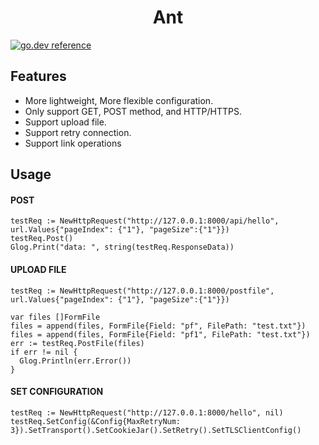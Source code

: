 <h1 align="center">Ant</h1>

[![go.dev reference](https://img.shields.io/badge/go.dev-reference-007d9c?logo=go&logoColor=white&style=flat-square)](https://pkg.go.dev/github.com/cqlucasho/ant-http-request)

## Features
  
  * More lightweight, More flexible configuration.
  * Only support GET, POST method, and HTTP/HTTPS.
  * Support upload file.
  * Support retry connection.
  * Support link operations
  
## Usage
  
#### POST

```
testReq := NewHttpRequest("http://127.0.0.1:8000/api/hello", url.Values{"pageIndex": {"1"}, "pageSize":{"1"}})
testReq.Post()
Glog.Print("data: ", string(testReq.ResponseData))
```

#### UPLOAD FILE

```
testReq := NewHttpRequest("http://127.0.0.1:8000/postfile", url.Values{"pageIndex": {"1"}, "pageSize":{"1"}})

var files []FormFile
files = append(files, FormFile{Field: "pf", FilePath: "test.txt"})
files = append(files, FormFile{Field: "pf1", FilePath: "test.txt"})
err := testReq.PostFile(files)
if err != nil {
  Glog.Println(err.Error())
}
```

#### SET CONFIGURATION

```
testReq := NewHttpRequest("http://127.0.0.1:8000/hello", nil)
testReq.SetConfig(&Config{MaxRetryNum: 3}).SetTransport().SetCookieJar().SetRetry().SetTLSClientConfig()
```
